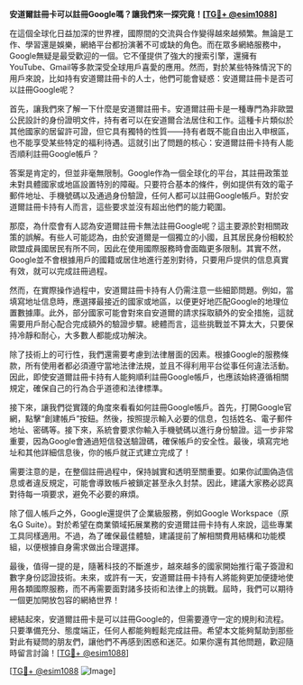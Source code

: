 **安道爾註冊卡可以註冊Google嗎？讓我們來一探究竟！[[TG💪+ @esim1088](https://t.me/s/esim1088)]**

在這個全球化日益加深的世界裡，國際間的交流與合作變得越來越頻繁。無論是工作、學習還是娛樂，網絡平台都扮演著不可或缺的角色。而在眾多網絡服務中，Google無疑是最受歡迎的一個。它不僅提供了強大的搜索引擎，還擁有YouTube、Gmail等多款深受全球用戶喜愛的應用。然而，對於某些特殊情況下的用戶來說，比如持有安道爾註冊卡的人士，他們可能會疑惑：安道爾註冊卡是否可以註冊Google呢？

首先，讓我們來了解一下什麼是安道爾註冊卡。安道爾註冊卡是一種專門為非歐盟公民設計的身份證明文件，持有者可以在安道爾合法居住和工作。這種卡片類似於其他國家的居留許可證，但它具有獨特的性質——持有者既不能自由出入申根區，也不能享受某些特定的福利待遇。這就引出了問題的核心：安道爾註冊卡持有人能否順利註冊Google帳戶？

答案是肯定的，但並非毫無限制。Google作為一個全球化的平台，其註冊政策並未對具體國家或地區設置特別的障礙。只要符合基本的條件，例如提供有效的電子郵件地址、手機號碼以及通過身份驗證，任何人都可以註冊Google帳戶。對於安道爾註冊卡持有人而言，這些要求並沒有超出他們的能力範圍。

那麼，為什麼會有人認為安道爾註冊卡無法註冊Google呢？這主要源於對相關政策的誤解。有些人可能認為，由於安道爾是一個獨立的小國，且其居民身份相較於歐盟成員國居民有所不同，因此在使用國際服務時會面臨更多限制。其實不然，Google並不會根據用戶的國籍或居住地進行差別對待，只要用戶提供的信息真實有效，就可以完成註冊過程。

然而，在實際操作過程中，安道爾註冊卡持有人仍需注意一些細節問題。例如，當填寫地址信息時，應選擇最接近的國家或地區，以便更好地匹配Google的地理位置數據庫。此外，部分國家可能會對來自安道爾的請求採取額外的安全措施，這就需要用戶耐心配合完成額外的驗證步驟。總體而言，這些挑戰並不算太大，只要保持冷靜和耐心，大多數人都能成功解決。

除了技術上的可行性，我們還需要考慮到法律層面的因素。根據Google的服務條款，所有使用者都必須遵守當地法律法規，並且不得利用平台從事任何違法活動。因此，即使安道爾註冊卡持有人能夠順利註冊Google帳戶，也應該始終遵循相關規定，確保自己的行為合乎道德和法律標準。

接下來，讓我們從實踐的角度來看看如何註冊Google帳戶。首先，打開Google官網，點擊“創建帳戶”按鈕。然後，按照提示輸入必要的信息，包括姓名、電子郵件地址、密碼等。接下來，系統會要求你輸入手機號碼以進行身份驗證。這一步非常重要，因為Google會通過短信發送驗證碼，確保帳戶的安全性。最後，填寫完地址和其他詳細信息後，你的帳戶就正式建立完成了！

需要注意的是，在整個註冊過程中，保持誠實和透明至關重要。如果你試圖偽造信息或者違反規定，可能會導致帳戶被鎖定甚至永久封禁。因此，建議大家務必認真對待每一項要求，避免不必要的麻煩。

除了個人帳戶之外，Google還提供了企業級服務，例如Google Workspace（原名G Suite）。對於希望在商業領域拓展業務的安道爾註冊卡持有人來說，這些專業工具同樣適用。不過，為了確保最佳體驗，建議提前了解相關費用結構和功能模組，以便根據自身需求做出合理選擇。

最後，值得一提的是，隨著科技的不斷進步，越來越多的國家開始推行電子簽證和數字身份認證技術。未來，或許有一天，安道爾註冊卡持有人將能夠更加便捷地使用各類國際服務，而不再需要面對諸多技術和法律上的挑戰。屆時，我們可以期待一個更加開放包容的網絡世界！

總結起來，安道爾註冊卡是可以註冊Google的，但需要遵守一定的規則和流程。只要準備充分、態度端正，任何人都能夠輕鬆完成註冊。希望本文能夠幫助到那些對此有疑問的朋友們，讓他們不再感到困惑和迷茫。如果你還有其他問題，歡迎隨時留言討論！[[TG💪+ @esim1088](https://t.me/s/esim1088)]

[[TG💪+ @esim1088](https://t.me/s/esim1088) ![Image](https://i.postimg.cc/4NQfJmqS/Snipaste-2025-05-13-00-14-12.png)]